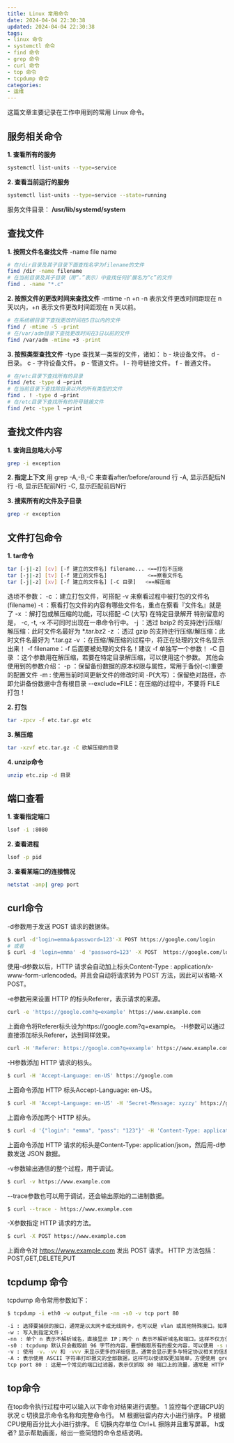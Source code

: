 ```yaml
---
title: Linux 常用命令
date: 2024-04-04 22:30:38
updated: 2024-04-04 22:30:38
tags:
- linux 命令
- systemctl 命令
- find 命令
- grep 命令
- curl 命令
- top 命令
- tcpdump 命令
categories: 
- 运维
---
```


这篇文章主要记录在工作中用到的常用 Linux 命令。

<!-- more -->
## 服务相关命令
**1. 查看所有的服务**

```bash
systemctl list-units --type=service
```

**2. 查看当前运行的服务**

```bash
systemctl list-units --type=service --state=running
```

服务文件目录： **/usr/lib/systemd/system**

## 查找文件
**1. 按照文件名查找文件**
-name file name

```bash
# 在/dir目录及其子目录下面查找名字为filename的文件
find /dir -name filename
# 在当前目录及其子目录（用“.”表示）中查找任何扩展名为“c”的文件
find . -name "*.c" 
```

**2. 按照文件的更改时间来查找文件**
-mtime -n +n
-n 表示文件更改时间距现在 n 天以内，+n 表示文件更改时间距现在 n 天以前。

```bash
# 在系统根目录下查找更改时间在5日以内的文件
find / -mtime -5 -print
# 在/var/adm目录下查找更改时间在3日以前的文件
find /var/adm -mtime +3 -print
```
**3. 按照类型查找文件**
-type
查找某一类型的文件，诸如：
b - 块设备文件。
d - 目录。
c - 字符设备文件。
p - 管道文件。
l - 符号链接文件。
f - 普通文件。

```bash
# 在/etc目录下查找所有的目录
find /etc -type d –print 
# 在当前目录下查找除目录以外的所有类型的文件
find . ! -type d –print 
# 在/etc目录下查找所有的符号链接文件
find /etc -type l –print 
```

## 查找文件内容
**1. 查询且忽略大小写**

```bash
grep -i exception
```

**2. 指定上下文**
用 grep -A,-B,-C 来查看after/before/around 行
-A, 显示匹配后N行
-B, 显示匹配前N行
-C, 显示匹配前后N行

**3. 搜索所有的文件及子目录**

```bash
grep -r exception
```

## 文件打包命令
**1. tar命令**

```bash
tar [-j|-z] [cv] [-f 建立的文件名] filename... <==打包不压缩
tar [-j|-z] [tv] [-f 建立的文件名]             <==察看文件名
tar [-j|-z] [xv] [-f 建立的文件名] [-C 目录]   <==解压缩
```

选顷不参数：
-c  ：建立打包文件，可搭配 -v 来察看过程中被打包的文件名(filename)
-t  ：察看打包文件的内容有哪些文件名，重点在察看『文件名』就是了
-x  ：解打包或解压缩的功能，可以搭配 -C (大写) 在特定目录解开
      特别留意的是， -c, -t, -x 不可同时出现在一串命令行中。
-j  ：透过 bzip2 的支持迚行压缩/解压缩：此时文件名最好为 *.tar.bz2
-z  ：透过 gzip  的支持迚行压缩/解压缩：此时文件名最好为 *.tar.gz
-v  ：在压缩/解压缩的过程中，将正在处理的文件名显示出来！
-f filename：-f 后面要被处理的文件名！建议 -f 单独写一个参数！
-C 目录    ：这个参数用在解压缩，若要在特定目录解压缩，可以使用这个参数。
其他会使用到的参数介绍：
-p  ：保留备份数据的原本权限与属性，常用于备份(-c)重要的配置文件
-m  : 使用当前时间更新文件的修改时间
-P(大写)  ：保留绝对路径，亦即允讲备份数据中含有根目录
--exclude=FILE：在压缩的过程中，不要将 FILE 打包！ 

**2. 打包**

```bash
tar -zpcv -f etc.tar.gz etc
```

**3. 解压缩**

```bash
tar -xzvf etc.tar.gz -C 欲解压缩的目录
```

**4. unzip命令**

```bash
unzip etc.zip -d 目录
```

## 端口查看
**1. 查看指定端口**

```bash
lsof -i :8080
```

**2. 查看进程**

```bash
lsof -p pid
```

**3. 查看某端口的连接情况**

```bash
netstat -anp| grep port
```
## curl命令
-d参数用于发送 POST 请求的数据体。
```bash
$ curl -d'login=emma＆password=123'-X POST https://google.com/login
# 或者
$ curl -d 'login=emma' -d 'password=123' -X POST  https://google.com/login
```

使用-d参数以后，HTTP 请求会自动加上标头Content-Type : application/x-www-form-urlencoded。并且会自动将请求转为 POST 方法，因此可以省略-X POST。

-e参数用来设置 HTTP 的标头Referer，表示请求的来源。
```bash
curl -e 'https://google.com?q=example' https://www.example.com
```
上面命令将Referer标头设为https://google.com?q=example。
-H参数可以通过直接添加标头Referer，达到同样效果。
```bash
curl -H 'Referer: https://google.com?q=example' https://www.example.com
```

-H参数添加 HTTP 请求的标头。
```bash
$ curl -H 'Accept-Language: en-US' https://google.com
```
上面命令添加 HTTP 标头Accept-Language: en-US。

```bash
$ curl -H 'Accept-Language: en-US' -H 'Secret-Message: xyzzy' https://google.com
```
上面命令添加两个 HTTP 标头。
```bash
$ curl -d '{"login": "emma", "pass": "123"}' -H 'Content-Type: application/json' https://google.com/login
```
上面命令添加 HTTP 请求的标头是Content-Type: application/json，然后用-d参数发送 JSON 数据。

-v参数输出通信的整个过程，用于调试。
```bash
$ curl -v https://www.example.com
```
--trace参数也可以用于调试，还会输出原始的二进制数据。
```bash
$ curl --trace - https://www.example.com
```

-X参数指定 HTTP 请求的方法。
```bash
$ curl -X POST https://www.example.com
```
上面命令对 https://www.example.com 发出 POST 请求。
HTTP 方法包括：POST,GET,DELETE,PUT

## tcpdump 命令
tcpdump 命令常用参数如下：
```bash
$ tcpdump -i eth0 -w output_file -nn -s0 -v tcp port 80

-i : 选择要捕获的接口，通常是以太网卡或无线网卡，也可以是 vlan 或其他特殊接口。如果该系统上只有一个网络接口，则无需指定。
-w : 写入到指定文件；
-nn : 单个 n 表示不解析域名，直接显示 IP；两个 n 表示不解析域名和端口。这样不仅方便查看 IP 和端口号，而且在抓取大量数据时非常高效，因为域名解析会降低抓取速度。
-s0 : tcpdump 默认只会截取前 96 字节的内容，要想截取所有的报文内容，可以使用 -s number，number 就是你要截取的报文字节数，如果是 0 的话，表示截取报文全部内容。
-v : 使用 -v，-vv 和 -vvv 来显示更多的详细信息，通常会显示更多与特定协议相关的信息。
-A : 表示使用 ASCII 字符串打印报文的全部数据，这样可以使读取更加简单，方便使用 grep 等工具解析输出内容
tcp port 80 : 这是一个常见的端口过滤器，表示仅抓取 80 端口上的流量，通常是 HTTP
```

## top命令
在top命令执行过程中可以输入以下命令对结果进行调整。
1 监控每个逻辑CPU的状况
c 切换显示命令名称和完整命令行。
M 根据驻留内存大小进行排序。
P 根据CPU使用百分比大小进行排序。
E 切换内存单位
Ctrl+L 擦除并且重写屏幕。
h或者? 显示帮助画面，给出一些简短的命令总结说明。

